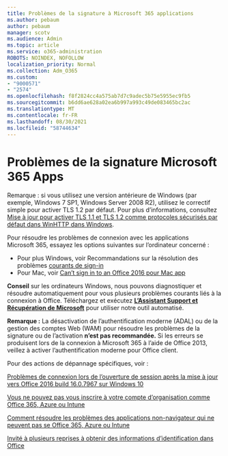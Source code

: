 ```yaml
---
title: Problèmes de la signature à Microsoft 365 applications
ms.author: pebaum
author: pebaum
manager: scotv
ms.audience: Admin
ms.topic: article
ms.service: o365-administration
ROBOTS: NOINDEX, NOFOLLOW
localization_priority: Normal
ms.collection: Adm_O365
ms.custom:
- "9000571"
- "2574"
ms.openlocfilehash: f8f2824cc4a575ab7d7c9adec5b75e5955ec9fb5
ms.sourcegitcommit: b6dd6ae628a02ea6b997a993c49de083465bc2ac
ms.translationtype: MT
ms.contentlocale: fr-FR
ms.lasthandoff: 08/30/2021
ms.locfileid: "58744634"
---
```

# <a name="issues-signing-into-microsoft-365-apps"></a>Problèmes de la signature Microsoft 365 Apps

Remarque : si vous utilisez une version antérieure de Windows (par exemple, Windows 7 SP1, Windows Server 2008 R2), utilisez le correctif simple pour activer TLS 1.2 par défaut. [](https://download.microsoft.com/download/0/6/5/0658B1A7-6D2E-474F-BC2C-D69E5B9E9A68/MicrosoftEasyFix51044.msi) Pour plus d’informations, consultez [Mise à jour pour activer TLS 1.1 et TLS 1.2 comme protocoles sécurisés par défaut dans WinHTTP dans Windows](https://support.microsoft.com/topic/update-to-enable-tls-1-1-and-tls-1-2-as-default-secure-protocols-in-winhttp-in-windows-c4bd73d2-31d7-761e-0178-11268bb10392).

Pour résoudre les problèmes de connexion avec les applications Microsoft 365, essayez les options suivantes sur l’ordinateur concerné :  

- Pour plus Windows, voir Recommandations sur la résolution des problèmes [courants de sign-in](https://docs.microsoft.com/office365/troubleshoot/administration/disabling-adal-wam-not-recommended#recommendations-on-resolving-common-sign-in-issues)
- Pour Mac, voir [Can’t sign in to an Office 2016 pour Mac app](https://docs.microsoft.com/office365/troubleshoot/authentication/sign-in-to-office-2016-for-mac-fail)

**Conseil** sur les ordinateurs Windows, nous pouvons diagnostiquer et résoudre automatiquement pour vous plusieurs problèmes courants liés à la connexion à Office. Téléchargez et exécutez **[L’Assistant Support et Récupération de Microsoft](https://aka.ms/SaRA-OfficeSignInScenario)** pour utiliser notre outil automatisé.

**Remarque :** La désactivation de l’authentification moderne (ADAL) ou de la gestion des comptes Web (WAM) pour résoudre les problèmes de la signature ou de l’activation **n’est pas recommandée.** Si les erreurs se produisent lors de la connexion à Microsoft 365 à [](https://docs.microsoft.com/microsoft-365/admin/security-and-compliance/enable-modern-authentication) l’aide de Office 2013, veillez à activer l’authentification moderne pour Office client.

Pour des actions de dépannage spécifiques, voir :

[Problèmes de connexion lors de l’ouverture de session après la mise à jour vers Office 2016 build 16.0.7967 sur Windows 10](https://docs.microsoft.com/office365/troubleshoot/administration/connection-issue-when-sign-in-office-2016)  

[Vous ne pouvez pas vous inscrire à votre compte d’organisation comme Office 365, Azure ou Intune](https://docs.microsoft.com/office365/troubleshoot/authentication/sign-in-to-office-365-azure-intune)

[Comment résoudre les problèmes des applications non-navigateur qui ne peuvent pas se Office 365, Azure ou Intune](https://support.office.com/article/how-to-troubleshoot-non-browser-apps-that-can-t-sign-in-to-office-365-azure-or-intune-3ba1b268-66f6-462c-b0e5-070f5c2603c1?ui=en-US&rs=en-US&ad=US)

[Invité à plusieurs reprises à obtenir des informations d’identification dans Office](https://docs.microsoft.com/office365/troubleshoot/authentication/access-denied-when-connect-to-office-365)